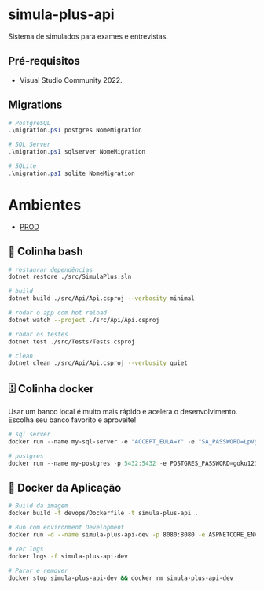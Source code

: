 # simula-plus-api

Sistema de simulados para exames e entrevistas.

## Pré-requisitos
- Visual Studio Community 2022.


## Migrations

```powershell
# PostgreSQL
.\migration.ps1 postgres NomeMigration

# SQL Server  
.\migration.ps1 sqlserver NomeMigration

# SQLite
.\migration.ps1 sqlite NomeMigration
```
# Ambientes 
- [PROD](https://mock-exams.pegasus-soft.com.br/swagger)


## 🔧 Colinha bash

```bash
# restaurar dependências
dotnet restore ./src/SimulaPlus.sln

# build
dotnet build ./src/Api/Api.csproj --verbosity minimal

# rodar o app com hot reload
dotnet watch --project ./src/Api/Api.csproj

# rodar os testes
dotnet test ./src/Tests/Tests.csproj

# clean
dotnet clean ./src/Api/Api.csproj --verbosity quiet
```


## 🗄️ Colinha docker

Usar um banco local é muito mais rápido e acelera o desenvolvimento. Escolha seu banco favorito e aproveite!

```powershell
# sql server
docker run --name my-sql-server -e "ACCEPT_EULA=Y" -e "SA_PASSWORD=LpVgt4fLMZbg7kcp" -p 1433:1433 -d mcr.microsoft.com/mssql/server:2022-latest

# postgres
docker run --name my-postgres -p 5432:5432 -e POSTGRES_PASSWORD=goku123 -e PGDATA=/var/lib/postgresql-static/data -d postgres
```

## 🐳 Docker da Aplicação

```bash
# Build da imagem
docker build -f devops/Dockerfile -t simula-plus-api .

# Run com environment Development
docker run -d --name simula-plus-api-dev -p 8080:8080 -e ASPNETCORE_ENVIRONMENT=Development simula-plus-api

# Ver logs
docker logs -f simula-plus-api-dev

# Parar e remover
docker stop simula-plus-api-dev && docker rm simula-plus-api-dev
```
